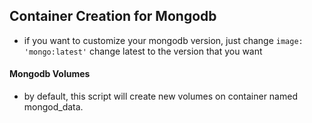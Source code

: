 ## Container Creation for Mongodb

- if you want to customize your mongodb version, just change `image: 'mongo:latest'` change latest to the version that you want

#### Mongodb Volumes
- by default, this script will create new volumes on container named mongod_data.